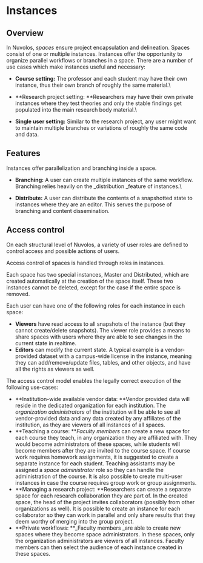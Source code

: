 # Instances

## Overview

In Nuvolos, _spaces_ ensure project encapsulation and delineation. Spaces consist of one or multiple instances. Instances offer the opportunity to organize parallel workflows or branches in a space.  There are a number of use cases which make instances useful and necessary:

* **Course setting:** The professor and each student may have their own instance, thus their own branch of roughly the same material.\

* **Research project setting: **Researchers may have their own private instances where they test theories and only the stable findings get populated into the main research body material.\

* **Single user setting:** Similar to the research project, any user might want to maintain multiple branches or variations of roughly the same code and data.

## Features

Instances offer parallelization and branching inside a space.

* **Branching:** A user can create multiple instances of the same workflow. Branching relies heavily on the _distribution _feature of instances.\

* **Distribute:** A user can distribute the contents of a snapshotted state to instances where they are an editor. This serves the purpose of branching and content dissemination.

## Access control

On each structural level of Nuvolos, a variety of user roles are defined to control access and possible actions of users.&#x20;

Access control of spaces is handled through roles in instances.

Each space has two special instances, Master and Distributed, which are created automatically at the creation of the space itself. These two instances cannot be deleted, except for the case if the entire space is removed.

Each user can have one of the following roles for each instance in each space:

* **Viewers** have read access to all snapshots of the instance (but they cannot create/delete snapshots). The viewer role provides a means to share spaces with users where they are able to see changes in the current state in realtime.
* **Editors** can modify the current state. A typical example is a vendor-provided dataset with a campus-wide license in the instance, meaning they can add/remove/update files, tables, and other objects, and have all the rights as viewers as well.

The access control model enables the legally correct execution of the following use-cases:

* **Institution-wide available vendor data: **Vendor provided data will reside in the dedicated organization for each institution. The _organization administrators_ of the institution will be able to see all vendor-provided data and any data created by any affiliates of the institution, as they are viewers of all instances of all spaces.&#x20;
* **Teaching a course: **_Faculty members_ can create a new space for each course they teach, in any organization they are affiliated with. They would become administrators of these spaces, while students will become members after they are invited to the course space. If course work requires homework assignments, it is suggested to create a separate instance for each student. Teaching assistants may be assigned a _space administrator_ role so they can handle the administration of the course. It is also possible to create multi-user instances in case the course requires group work or group assignments.
* **Managing a research project: **Researchers can create a separate space for each research collaboration they are part of. In the created space, the head of the project invites collaborators (possibly from other organizations as well). It is possible to create an instance for each collaborator so they can work in parallel and only share results that they deem worthy of merging into the group project.&#x20;
* **Private workflows: **_Faculty members _are able to create new spaces where they become space administrators. In these spaces, only the organization administrators are viewers of all instances. Faculty members can then select the audience of each instance created in these spaces.
